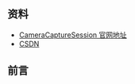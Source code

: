 ## 资料
* [CameraCaptureSession 官网地址](https://developer.android.google.cn/reference/android/hardware/camera2/CameraCaptureSession)
* [CSDN](https://blog.csdn.net/afei__/article/details/86108482) 
## 前言 